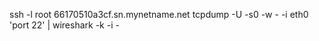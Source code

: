 ssh -l root 66170510a3cf.sn.mynetname.net tcpdump -U -s0 -w - -i eth0 'port 22' | wireshark -k -i -
